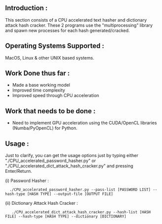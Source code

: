 Introduction :
--------------
This section consists of a CPU accelerated text hasher and dictionary attack hash cracker.
These 2 programs use the "multiprocessing" library and spawn new processes for each hash generated/cracked.

Operating Systems Supported :
-----------------------------
MacOS, Linux & other UNIX based systems.

Work Done thus far :
--------------------
- Made a base working model
- Improved time complexity
- Improved speed through CPU acceleration

Work that needs to be done :
----------------------------
- Need to implement GPU acceleration using the CUDA/OpenCL libraries (Numba/PyOpenCL) for Python.

Usage :
-------

Just to clarify, you can get the usage options just by typing either "./CPU_accelerated_password_hasher.py" or
"./CPU_accelerated_dict_attack_hash_cracker.py" and pressing Enter/Return.

  (i) Password Hasher :
  
      ./CPU_accelerated_password_hasher.py --pass-list [PASSWORD LIST] --hash-type [HASH TYPE] --output-file [OUTPUT FILE]
      
  (ii) Dictionary Attack Hash Cracker :
  
       ./CPU_accelerated_dict_attack_hash_cracker.py --hash-list [HASH FILE] --hash-type [HASH TYPE] --dictionary [DICTIONARY]
